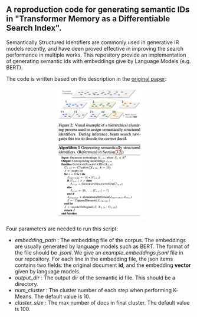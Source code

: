 ## A reproduction code for generating semantic IDs in "Transformer Memory as a Differentiable Search Index".
Semantically Structured Identifiers are commonly used in generative IR models recently, and have deen proved effective in improving the search performance in multiple works.
This repository provide an implementation of generating semantic ids with embeddings give by Language Models (e.g. BERT).

The code is written based on the description in the [original paper](https://arxiv.org/abs/2202.06991):
<div align=center>
<img src=./semantic.png width=50% />
</div>

Four parameters are needed to run this script:
<ul>
    <li><i>embedding_path </i>: The embedding file of the corpus. The embeddings are usually generated by language models such as BERT. The format of the file should be <i>.jsonl</i>. 
         We give an <i>example_embeddings.jsonl</i> file in our repository. For each line in the embedding file, the json items contains two fields: the original document <b>id</b>, and 
         the embedding <b>vector</b> given by language models.</li>
    <li><i>output_dir </i>: The output dir of the semantic id file. This should be a directory.  </li>
    <li><i>num_cluster </i>: The cluster number of each step when performing K-Means. The default value is 10. </li> 
    <li><i>cluster_size </i>: The max number of docs in final cluster. The default value is 100. </li> 
 </ul>